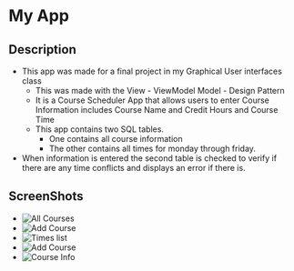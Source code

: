 # My App

## Description

* This app was made for a final project in my Graphical User interfaces class
  * This was made with the View - ViewModel Model - Design Pattern
  * It is a Course Scheduler App that allows users to enter Course Information includes Course Name and Credit Hours and Course Time
  * This app contains two SQL tables.
    * One contains all course information
    * The other contains all times for monday through friday.
* When information is entered the second table is checked to verify if there are any time conflicts and displays an error if there is.

## ScreenShots

* ![All Courses](images/all_courses.jpg)
* ![Add Course](images/add_courses.jpg)
* ![Times list](images/time.jpg)
* ![Add Course](images/course_list.jpg)
* ![Course Info](images/CourseInfo.jpg)
